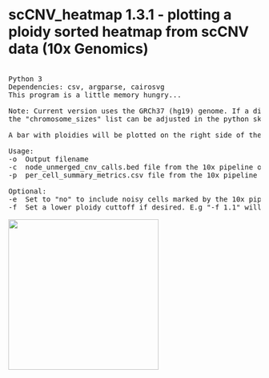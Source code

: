 # scCNV_heatmap 1.3.1 - plotting a ploidy sorted heatmap from scCNV data (10x Genomics)
<pre>

Python 3
Dependencies: csv, argparse, cairosvg
This program is a little memory hungry...

Note: Current version uses the GRCh37 (hg19) genome. If a different species or genome build is desired, 
the "chromosome_sizes" list can be adjusted in the python skript.

A bar with ploidies will be plotted on the right side of the heatmap.

Usage:
-o  Output filename
-c  node_unmerged_cnv_calls.bed file from the 10x pipeline output
-p  per_cell_summary_metrics.csv file from the 10x pipeline output

Optional:
-e  Set to "no" to include noisy cells marked by the 10x pipeline. Default is "yes"
-f  Set a lower ploidy cuttoff if desired. E.g "-f 1.1" will exclude all cells with a ploidy lower than 1.1

<img src="https://raw.githubusercontent.com/StefanKurtenbach/scCNV_heatmap/master/heatmap.png" width = "300">

</pre>
